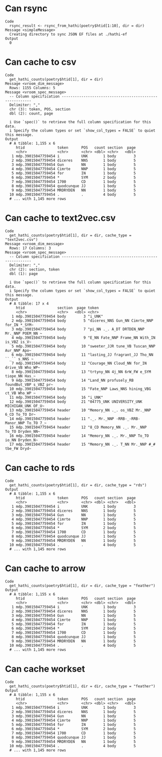 # Can rsync

    Code
      rsync_result <- rsync_from_hathi(poetry$htid[1:10], dir = dir)
    Message <simpleMessage>
      Creating directory to sync JSON EF files at ./hathi-ef
    Output
      0 

# Can cache to csv

    Code
      get_hathi_counts(poetry$htid[1], dir = dir)
    Message <vroom_dim_message>
      Rows: 1155 Columns: 5
    Message <vroom_spec_message>
      -- Column specification --------------------------------------------------------
      Delimiter: ","
      chr (3): token, POS, section
      dbl (2): count, page
      
      i Use `spec()` to retrieve the full column specification for this data.
      i Specify the column types or set `show_col_types = FALSE` to quiet this message.
    Output
      # A tibble: 1,155 x 6
         htid               token      POS   count section  page
         <chr>              <chr>      <chr> <dbl> <chr>   <dbl>
       1 mdp.39015047759454 i          UNK       1 body        3
       2 mdp.39015047759454 diceres    NNS       1 body        5
       3 mdp.39015047759454 Gun        NN        1 body        5
       4 mdp.39015047759454 Cimrte     NNP       1 body        5
       5 mdp.39015047759454 for        IN        1 body        5
       6 mdp.39015047759454 *          SYM       2 body        5
       7 mdp.39015047759454 1700       CD        1 body        5
       8 mdp.39015047759454 quodcunque JJ        1 body        5
       9 mdp.39015047759454 MRDRYDEN   NN        1 body        5
      10 mdp.39015047759454 .          .         4 body        5
      # ... with 1,145 more rows

# Can cache to text2vec.csv

    Code
      get_hathi_counts(poetry$htid[1], dir = dir, cache_type = "text2vec.csv")
    Message <vroom_dim_message>
      Rows: 17 Columns: 3
    Message <vroom_spec_message>
      -- Column specification --------------------------------------------------------
      Delimiter: ","
      chr (2): section, token
      dbl (1): page
      
      i Use `spec()` to retrieve the full column specification for this data.
      i Specify the column types or set `show_col_types = FALSE` to quiet this message.
    Output
      # A tibble: 17 x 4
         htid               section  page token                                       
         <chr>              <chr>   <dbl> <chr>                                       
       1 mdp.39015047759454 body        3 "i_UNK"                                     
       2 mdp.39015047759454 body        5 "diceres_NNS Gun_NN Cimrte_NNP for_IN *_SYM~
       3 mdp.39015047759454 body        7 "pi_NN ._. A_DT DRTDEN_NNP Mr._NNP POEM_NN ~
       4 mdp.39015047759454 body        9 "E_NN Fate_NNP Frame_NN With_IN is_VBZ is_V~
       5 mdp.39015047759454 body       10 "sweeter_JJR tune_VB Tuscan_NNP Aur_NNP Apo~
       6 mdp.39015047759454 body       11 "lasting_JJ fragrant_JJ Tho_NN ``_`` s_NNS ~
       7 mdp.39015047759454 body       12 "Courage_NN Cloud_NN for_IN drive_VB Who_WP~
       8 mdp.39015047759454 body       13 "trtyny_NN 4j_NN 6rW_FW e_SYM tiope_NN Has_~
       9 mdp.39015047759454 body       14 "Land_NN profusely_RB foundBut_VBP s_VBZ pr~
      10 mdp.39015047759454 body       15 "Fate_NNP Laws_NNS hining_VBG ct_VB Who_WP ~
      11 mdp.39015047759454 body       16 "i_UNK"                                     
      12 mdp.39015047759454 body       21 "04775_UNK UNIVERSITY_UNK MICHIGAN_UNK OF_U~
      13 mdp.39015047759454 header     10 "Memory_NN ._. os_VBZ Mr._NNP 6_CD To_TO Dr~
      14 mdp.39015047759454 header     11 "._. Mr._NNP -RRB-_-RRB- Manor_NNP To_TO 7_~
      15 mdp.39015047759454 header     12 "8_CD Memory_NN ._. Mr._NNP To_TO Dryden_NN~
      16 mdp.39015047759454 header     14 "Memory_NN ._. Mr._NNP To_TO io_NN Dryden_N~
      17 mdp.39015047759454 header     15 "Memory_NN ._. T_NN Mr._NNP #_# tbe_FW Dryd~

# Can cache to rds

    Code
      get_hathi_counts(poetry$htid[1], dir = dir, cache_type = "rds")
    Output
      # A tibble: 1,155 x 6
         htid               token      POS   count section  page
         <chr>              <chr>      <chr> <dbl> <chr>   <dbl>
       1 mdp.39015047759454 i          UNK       1 body        3
       2 mdp.39015047759454 diceres    NNS       1 body        5
       3 mdp.39015047759454 Gun        NN        1 body        5
       4 mdp.39015047759454 Cimrte     NNP       1 body        5
       5 mdp.39015047759454 for        IN        1 body        5
       6 mdp.39015047759454 *          SYM       2 body        5
       7 mdp.39015047759454 1700       CD        1 body        5
       8 mdp.39015047759454 quodcunque JJ        1 body        5
       9 mdp.39015047759454 MRDRYDEN   NN        1 body        5
      10 mdp.39015047759454 .          .         4 body        5
      # ... with 1,145 more rows

# Can cache to arrow

    Code
      get_hathi_counts(poetry$htid[1], dir = dir, cache_type = "feather")
    Output
      # A tibble: 1,155 x 6
         htid               token      POS   count section  page
         <chr>              <chr>      <chr> <dbl> <chr>   <dbl>
       1 mdp.39015047759454 i          UNK       1 body        3
       2 mdp.39015047759454 diceres    NNS       1 body        5
       3 mdp.39015047759454 Gun        NN        1 body        5
       4 mdp.39015047759454 Cimrte     NNP       1 body        5
       5 mdp.39015047759454 for        IN        1 body        5
       6 mdp.39015047759454 *          SYM       2 body        5
       7 mdp.39015047759454 1700       CD        1 body        5
       8 mdp.39015047759454 quodcunque JJ        1 body        5
       9 mdp.39015047759454 MRDRYDEN   NN        1 body        5
      10 mdp.39015047759454 .          .         4 body        5
      # ... with 1,145 more rows

# Can cache workset

    Code
      get_hathi_counts(poetry$htid[1], dir = dir, cache_type = "feather")
    Output
      # A tibble: 1,155 x 6
         htid               token      POS   count section  page
         <chr>              <chr>      <chr> <dbl> <chr>   <dbl>
       1 mdp.39015047759454 i          UNK       1 body        3
       2 mdp.39015047759454 diceres    NNS       1 body        5
       3 mdp.39015047759454 Gun        NN        1 body        5
       4 mdp.39015047759454 Cimrte     NNP       1 body        5
       5 mdp.39015047759454 for        IN        1 body        5
       6 mdp.39015047759454 *          SYM       2 body        5
       7 mdp.39015047759454 1700       CD        1 body        5
       8 mdp.39015047759454 quodcunque JJ        1 body        5
       9 mdp.39015047759454 MRDRYDEN   NN        1 body        5
      10 mdp.39015047759454 .          .         4 body        5
      # ... with 1,145 more rows

